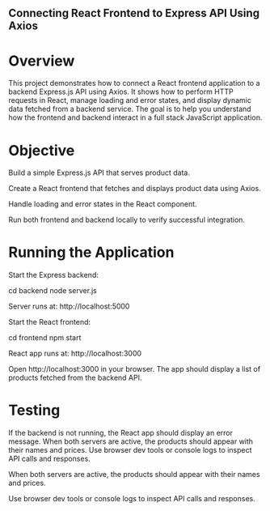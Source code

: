 ## Connecting React Frontend to Express API Using Axios
# Overview

This project demonstrates how to connect a React frontend application to a backend Express.js API using Axios. It shows how to perform HTTP requests in React, manage loading and error states, and display dynamic data fetched from a backend service. The goal is to help you understand how the frontend and backend interact in a full stack JavaScript application.

# Objective

Build a simple Express.js API that serves product data.

Create a React frontend that fetches and displays product data using Axios.

Handle loading and error states in the React component.

Run both frontend and backend locally to verify successful integration.

# Running the Application

Start the Express backend:

cd backend
node server.js


Server runs at: http://localhost:5000

Start the React frontend:

cd frontend
npm start


React app runs at: http://localhost:3000

Open http://localhost:3000 in your browser.
The app should display a list of products fetched from the backend API.

# Testing

If the backend is not running, the React app should display an error message.
When both servers are active, the products should appear with their names and prices.
Use browser dev tools or console logs to inspect API calls and responses.

When both servers are active, the products should appear with their names and prices.

Use browser dev tools or console logs to inspect API calls and responses.

